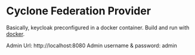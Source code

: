 # Cyclone Federation Provider
Basically, keycloak preconfigured in a docker container. Build and run with [docker](https://www.docker.com/).

Admin Url: http://localhost:8080
Admin username & password: admin
